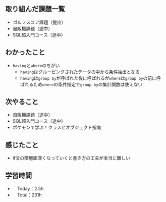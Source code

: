 ## 取り組んだ課題一覧
- ゴルフスコア課題（提出）
- 自販機課題（途中）
- SQL超入門コース（途中）

## わかったこと
- `having`と`where`のちがい
  - `having`はグルーピングされたデータの中から条件抽出となる
  - `having`は`group by`が呼ばれた後に呼ばれるが`where`は`group by`の前に呼ばれるため`where`の条件指定で`group by`の集計関数は使えない

## 次やること
- 自販機課題（途中）
- SQL超入門コース（途中）
- ポケモンで学ぶ！クラスとオブジェクト指向

## 感じたこと
- if文の階層画深くなっていくと書き方の工夫が本当に難しい

## 学習時間
- 　Today：2.5h
- 　Total：231h